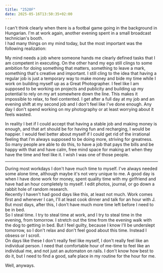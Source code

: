 ```yaml
---
title: "2520F"
date: 2025-05-16T13:50:35+02:00
---
```


I can't think clearly when there is a footbal game going in the background in Hungarian. I'm at work again, another evening spent in a small broadcast technician's booth.  
I had many things on my mind today, but the most important was the following realization:

My mind needs a job where someone hands me clearly defined tasks that I am competent in executing. On the other hand my ego still clings to some ambition for doing something that matters, something to leave a mark, something that's creative and important. I still cling to the idea that having a regular job is just a temporary way to make money and bide my time while I work on building myself up as a Great Photographer. I feel like I am supposed to be working on projects and publicity and building up my potential to rely on my art somewhere down the line. This makes it impossible to relax, to feel contented. I get after a full day at my job and an evening shift at my second job and I don't feel like I've done enough. Any day I don't spend working on my photography or at least worrying about it feels wasted.

In reality I bet if I could accept that having a stable job and making money is enough, and that art should be for having fun and recharging, I would be happier. I would feel better about myself if I could get rid of the irrational feeling that I'm always supposed to be doing more, striving for greatness. So many people are able to do this, to have a job that pays the bills and be happy with that and have calm, free mind space for making art when they have the time and feel like it. I wish I was one of those people.

---

During most workdays I don't have much time to myself. I've always needed some alone time, although maybe it's not very unique to me. A good day is when I have done work for money, spent quality time with my girlfriend and have had an hour completely to myself. I edit photos, journal, or go down a rabbit hole of random research.  
Recently I haven't had good days like this, at least not much. Work comes first and whenever I can, I'll at least cook dinner and talk for an hour with J. But most days, after this, I don't have much more time left before I need to be in bed.  
So I steal time. I try to steal time at work, and I try to steal time in the evening, from tomorrow. I stretch out the time from the evening walk with the dog to getting in bed. But I feel guilty, because I know I'll be underslept tomorrow, so I don't relax and don't feel good about this time. Instead I obsess or I scroll.  
On days like these I don't really feel like myself, I don't really feel like an individual person. I need that comfortable hour of me-time to feel like an individual me, and not just an automaton on rails. I don't know how best to do it, but I need to find a good, safe place in my routine for the hour for me.

Well, anyways.
